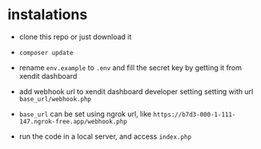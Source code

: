 # instalations

- clone this repo or just download it
- `composer update`
- rename `env.example` to `.env` and fill the secret key by getting it from xendit dashboard
- add webhook url to xendit dashboard developer setting setting with url `base_url/webhook.php`

- `base_url` can be set using ngrok url, like `https://b7d3-000-1-111-147.ngrok-free.app/webhook.php`

- run the code in a local server, and access `index.php`
